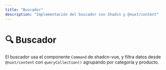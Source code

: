 ```yaml
---
title: "Buscador"
description: "Implementación del buscador con Shadcn y @nuxt/content"
---
```


# 🔍 Buscador

El buscador usa el componente `Command` de shadcn-vue, y filtra datos desde `@nuxt/content` con `queryCollection()` agrupando por categoría y producto.
